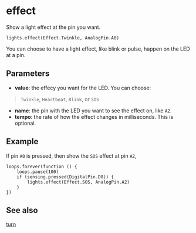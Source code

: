 # effect

Show a light effect at the pin you want.

```sig
lights.effect(Effect.Twinkle, AnalogPin.A0)
```

You can choose to have a light effect, like blink or pulse, happen on the LED at a pin.

## Parameters

* **value**: the effecy you want for the LED. You can choose:
>`Twinkle`, `Heartbeat`, `Blink`, or `SOS`
* **name**: the pin with the LED you want to see the effect on, like `A2`.
* **tempo**: the rate of how the effect changes in milliseconds. This is optional.

## Example

If pin `A0` is pressed, then show the `SOS` effect at pin `A2`,

```blocks
loops.forever(function () {
    loops.pause(100)
    if (sensing.pressed(DigitalPin.D0)) {
        lights.effect(Effect.SOS, AnalogPin.A2)
    }
})
```

## See also

[turn](/reference/lights/turn)
